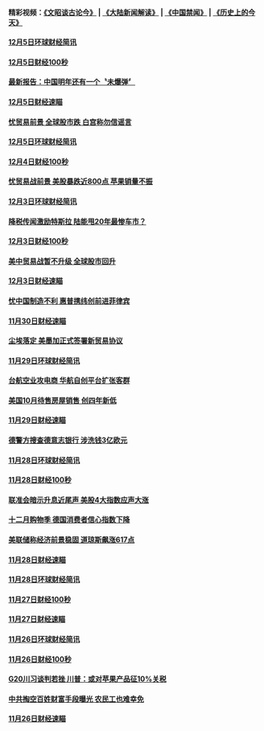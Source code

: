 #### 精彩视频：[《文昭谈古论今》](https://github.com/gfw-breaker/wenzhao/blob/master/README.md?t=12061831) | [《大陆新闻解读》](https://github.com/gfw-breaker/ntdtv-comedy/blob/master/README.md?t=12061831) | [《中国禁闻》](https://github.com/gfw-breaker/ntdtv-news/blob/master/README.md?t=12061831) | [《历史上的今天》](https://github.com/gfw-breaker/today-in-history/blob/master/README.md?t=12061831) 

#### [12月5日环球财经简讯](../pages/news208/a1402214.md?t=12061831) 

#### [12月5日财经100秒](../pages/news208/a1402203.md?t=12061831) 

#### [最新报告：中国明年还有一个〝未爆弹〞](../pages/news208/a1402187.md?t=12061831) 

#### [12月5日财经速瞄](../pages/news208/a1402134.md?t=12061831) 

#### [忧贸易前景 全球股市跌 白宫称勿信谣言](../pages/news208/a1402129.md?t=12061831) 

#### [12月5日环球财经简讯](../pages/news208/a1402077.md?t=12061831) 

#### [12月4日财经100秒](../pages/news208/a1402065.md?t=12061831) 

#### [忧贸易战前景 美股暴跌近800点 苹果销量不振](../pages/news208/a1401980.md?t=12061831) 

#### [12月3日环球财经简讯](../pages/news208/a1401934.md?t=12061831) 

#### [降税传闻激励特斯拉 陆能甩20年最惨车市？](../pages/news208/a1401906.md?t=12061831) 

#### [12月3日财经100秒](../pages/news208/a1401904.md?t=12061831) 

#### [美中贸易战暂不升级 全球股市回升](../pages/news208/a1401838.md?t=12061831) 

#### [12月3日财经速瞄](../pages/news208/a1401830.md?t=12061831) 

#### [忧中国制造不利 惠普携纬创前进菲律宾](../pages/news208/a1401768.md?t=12061831) 

#### [11月30日财经速瞄](../pages/news208/a1401507.md?t=12061831) 

#### [尘埃落定 美墨加正式签署新贸易协议](../pages/news208/a1401468.md?t=12061831) 

#### [11月29日环球财经简讯](../pages/news208/a1401465.md?t=12061831) 

#### [台航空业攻电商 华航自创平台扩张客群](../pages/news208/a1401437.md?t=12061831) 

#### [美国10月待售房屋销售 创四年新低](../pages/news208/a1401370.md?t=12061831) 

#### [11月29日财经速瞄](../pages/news208/a1401361.md?t=12061831) 

#### [德警方搜查德意志银行 涉洗钱3亿欧元](../pages/news208/a1401321.md?t=12061831) 

#### [11月28日环球财经简讯](../pages/news208/a1401308.md?t=12061831) 

#### [11月28日财经100秒](../pages/news208/a1401297.md?t=12061831) 

#### [联准会暗示升息近尾声 美股4大指数应声大涨](../pages/news208/a1401258.md?t=12061831) 

#### [十二月购物季 德国消费者信心指数下降](../pages/news208/a1401166.md?t=12061831) 

#### [美联储称经济前景稳固 道琼斯飙涨617点](../pages/news208/a1401214.md?t=12061831) 

#### [11月28日财经速瞄](../pages/news208/a1401210.md?t=12061831) 

#### [11月28日环球财经简讯](../pages/news208/a1401164.md?t=12061831) 

#### [11月27日财经100秒](../pages/news208/a1401144.md?t=12061831) 

#### [11月27日财经速瞄](../pages/news208/a1401040.md?t=12061831) 

#### [11月26日环球财经简讯](../pages/news208/a1400989.md?t=12061831) 

#### [11月26日财经100秒](../pages/news208/a1400971.md?t=12061831) 

#### [G20川习谈判若挫 川普：或对苹果产品征10%关税](../pages/news208/a1400956.md?t=12061831) 

#### [中共掏空百姓财富手段曝光 农民工也难幸免](../pages/news208/a1400801.md?t=12061831) 

#### [11月26日财经速瞄](../pages/news208/a1400897.md?t=12061831) 

